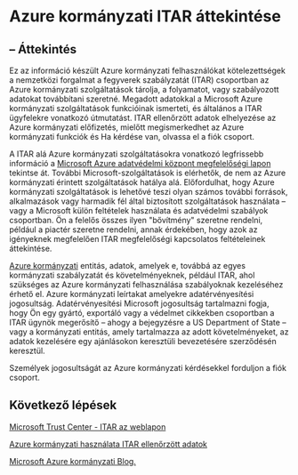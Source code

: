 <properties
    pageTitle="Azure Governmnet dokumentáció |} Microsoft Azure"
    description="Ez ez a témakör a szolgáltatást, és útmutatást összehasonlítás Azure kormányzati alkalmazások fejlesztéséhez"
    services="Azure-Government"
    cloud="gov"
    documentationCenter=""
    authors="kydeeds"
    manager="zakramer"
    editor=""/>

<tags
    ms.service="multiple"
    ms.devlang="na"
    ms.topic="article"
    ms.tgt_pltfrm="na"
    ms.workload="azure-government"
    ms.date="10/05/2016"
    ms.author="kydeeds"/>


#  <a name="itar-overview-for-azure-government"></a>Azure kormányzati ITAR áttekintése

## <a name="overview"></a>– Áttekintés

Ez az információ készült Azure kormányzati felhasználókat kötelezettségek a nemzetközi forgalmat a fegyverek szabályzatát (ITAR) csoportban az Azure kormányzati szolgáltatások tárolja, a folyamatot, vagy szabályozott adatokat továbbítani szeretné. Megadott adatokkal a Microsoft Azure kormányzati szolgáltatások funkcióinak ismerteti, és általános a ITAR ügyfelekre vonatkozó útmutatást. ITAR ellenőrzött adatok elhelyezése az Azure kormányzati előfizetés, mielőtt megismerkedhet az Azure kormányzati funkciók és Ha kérdése van, olvassa el a fiók csoport.

A ITAR alá Azure kormányzati szolgáltatásokra vonatkozó legfrissebb információ a <a href="http://www.microsoft.com/en-us/TrustCenter/Compliance/default.aspx/">Microsoft Azure adatvédelmi központ megfelelőségi lapon</a> tekintse át. További Microsoft-szolgáltatások is elérhetők, de nem az Azure kormányzati érintett szolgáltatások hatálya alá. Előfordulhat, hogy Azure kormányzati szolgáltatások is lehetővé teszi olyan számos további források, alkalmazások vagy harmadik fél által biztosított szolgáltatások használata – vagy a Microsoft külön feltételek használata és adatvédelmi szabályok csoportban. Ön a felelős összes ilyen "bővítmény" szeretne rendelni, például a piactér szeretne rendelni, annak érdekében, hogy azok az igényeknek megfelelően ITAR megfelelőségi kapcsolatos feltételeinek áttekintése.

<a href="https://azure.microsoft.com/en-us/features/gov/">Azure kormányzati</a> entitás, adatok, amelyek e, továbbá az egyes kormányzati szabályzatát és követelményeknek, például ITAR, ahol szükséges az Azure kormányzati felhasználása szabályoknak kezeléséhez érhető el. Azure kormányzati leírtakat amelyekre adatérvényesítési jogosultság. Adatérvényesítési Microsoft jogosultság tartalmazni fogja, hogy Ön egy gyártó, exportáló vagy a védelmet cikkekben csoportban a ITAR ügynök megerősítő – ahogy a bejegyzésre a US Department of State – vagy a kormányzati entitás, amely tartalmazza az adott követelményeket, az adatok kezelésére egy ajánlásokon keresztüli bevezetésére szerződésén keresztül.

Személyek jogosultságát az Azure kormányzati kérdésekkel forduljon a fiók csoport.

## <a name="next-steps"></a>Következő lépések

<a href="https://www.microsoft.com/en-us/TrustCenter/Compliance/itar">Microsoft Trust Center - ITAR az weblapon</a>

<a href="http://download.microsoft.com/download/5/1/6/516B50FE-4FF6-4DF6-B61B-90432D07DDF3/Using_Azure_Government_with_ITAR_June_2016.pdf">Azure kormányzati használata ITAR ellenőrzött adatok</a>

<a href="https://blogs.msdn.microsoft.com/azuregov/">Microsoft Azure kormányzati Blog.</a>

